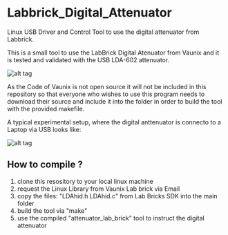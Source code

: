 # Labbrick_Digital_Attenuator
Linux USB Driver and Control Tool to use the digital attenuator from Labbrick.

This is a small tool to use the LabBrick Digital Atenuator from Vaunix and it
is tested and validated with the USB LDA-602 attenuator.

![alt tag](https://cloud.githubusercontent.com/assets/1880886/9039179/033e9f86-39fa-11e5-869c-4fd7ee60424e.jpg)

As the Code of Vaunix is not open source it will not be included in this
repository so that everyone who wishes to use this program needs to download
their source and include it into the folder in order to build the tool with the provided makefile.

A typical experimental setup, where the digital anttenuator is connecto to a Laptop via USB looks like:

![alt tag](https://cloud.githubusercontent.com/assets/1880886/9039288/a4e8f3c2-39fa-11e5-8fd9-68f4c43a9418.jpg)

## How to compile ?

1. clone this resository to your local linux machine
2. request the Linux Library from Vaunix Lab brick via Email
3. copy the files: "LDAhid.h LDAhid.c" from Lab Bricks SDK into the main folder
4. build the tool via "make"
5. use the compiled "attenuator_lab_brick" tool to instruct the digital attenuator
